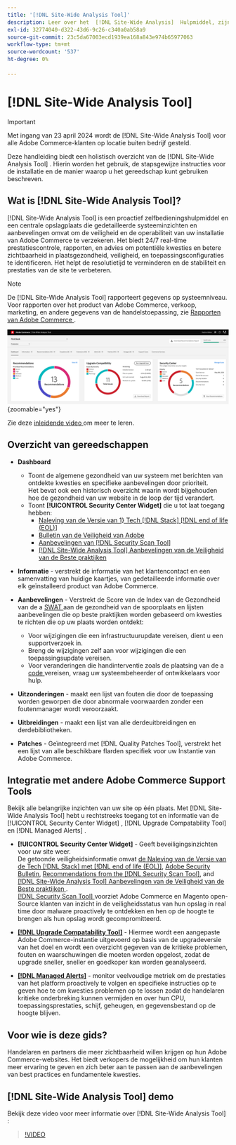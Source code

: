 ```yaml
---
title: '[!DNL Site-Wide Analysis Tool]'
description: Leer over het  [!DNL Site-Wide Analysis]  Hulpmiddel, zijn gebruik, het installatieproces, en hoe te om toegang te krijgen
exl-id: 32774040-d322-43d6-9c26-c340a0ab58a9
source-git-commit: 23c5da67003ecd1939ea168a843e974b65977063
workflow-type: tm+mt
source-wordcount: '537'
ht-degree: 0%

---
```


# [!DNL Site-Wide Analysis Tool]

>[!IMPORTANT]
>
>Met ingang van 23 april 2024 wordt de [!DNL Site-Wide Analysis Tool] voor alle Adobe Commerce-klanten op locatie buiten bedrijf gesteld.

Deze handleiding biedt een holistisch overzicht van de [!DNL Site-Wide Analysis Tool] . Hierin worden het gebruik, de stapsgewijze instructies voor de installatie en de manier waarop u het gereedschap kunt gebruiken beschreven.

## Wat is [!DNL Site-Wide Analysis Tool]?

[!DNL Site-Wide Analysis Tool] is een proactief zelfbedieningshulpmiddel en een centrale opslagplaats die gedetailleerde systeeminzichten en aanbevelingen omvat om de veiligheid en de operabiliteit van uw installatie van Adobe Commerce te verzekeren. Het biedt 24/7 real-time prestatiescontrole, rapporten, en advies om potentiële kwesties en betere zichtbaarheid in plaatsgezondheid, veiligheid, en toepassingsconfiguraties te identificeren. Het helpt de resolutietijd te verminderen en de stabiliteit en prestaties van de site te verbeteren.

>[!NOTE]
>
>De [!DNL Site-Wide Analysis Tool] rapporteert gegevens op systeemniveau. Voor rapporten over het product van Adobe Commerce, verkoop, marketing, en andere gegevens van de handelstoepassing, zie [ Rapporten van Adobe Commerce ](https://experienceleague.adobe.com/en/docs/commerce-admin/start/reporting/reports-menu).

![ plaats-brede het dashboard van het Hulpmiddel van de Analyse ](../../assets/tools/swat-dashboard.png){zoomable="yes"}

Zie deze [ inleidende video ](https://www.youtube.com/watch?v=KW2R8ki_RG4) om meer te leren.

## Overzicht van gereedschappen

- **Dashboard**
   - Toont de algemene gezondheid van uw systeem met berichten van ontdekte kwesties en specifieke aanbevelingen door prioriteit.<br>
Het bevat ook een historisch overzicht waarin wordt bijgehouden hoe de gezondheid van uw website in de loop der tijd verandert.
   - Toont **[!UICONTROL Security Center Widget]** die u tot laat toegang hebben:
      - [ Naleving van de Versie van 1} Tech  [!DNL Stack]   [!DNL end of life (EOL)]](https://experienceleague.adobe.com/docs/commerce-operations/installation-guide/system-requirements.html)
      - [ Bulletin van de Veiligheid van Adobe ](https://helpx.adobe.com/security/security-bulletin.html)
      - [ Aanbevelingen van  [!DNL Security Scan Tool] ](https://experienceleague.adobe.com/docs/commerce-admin/systems/security/security-scan.html)
      - [[!DNL Site-Wide Analysis Tool]  Aanbevelingen van de Veiligheid van de Beste praktijken ](https://experienceleague.adobe.com/docs/commerce-operations/tools/site-wide-analysis-tool/recommendations.html)

- **Informatie** - verstrekt de informatie van het klantencontact en een samenvatting van huidige kaartjes, van gedetailleerde informatie over elk geïnstalleerd product van Adobe Commerce.

- **Aanbevelingen** - Verstrekt de Score van de Index van de Gezondheid van de a [ SWAT ](#swat-health-index.md) aan de gezondheid van de spoorplaats en lijsten aanbevelingen die op beste praktijken worden gebaseerd om kwesties te richten die op uw plaats worden ontdekt:
   - Voor wijzigingen die een infrastructuurupdate vereisen, dient u een supportverzoek in.
   - Breng de wijzigingen zelf aan voor wijzigingen die een toepassingsupdate vereisen.
   - Voor veranderingen die handinterventie zoals de plaatsing van de a [ code ](https://experienceleague.adobe.com/docs/commerce-cloud-service/user-guide/architecture/pro-develop-deploy-workflow.html#deployment-workflow) vereisen, vraag uw systeembeheerder of ontwikkelaars voor hulp.

- **Uitzonderingen** - maakt een lijst van fouten die door de toepassing worden geworpen die door abnormale voorwaarden zonder een foutenmanager wordt veroorzaakt.

- **Uitbreidingen** - maakt een lijst van alle derdeuitbreidingen en derdebibliotheken.

- **Patches** - Geïntegreerd met [!DNL Quality Patches Tool], verstrekt het een lijst van alle beschikbare flarden specifiek voor uw Instantie van Adobe Commerce.

## Integratie met andere Adobe Commerce Support Tools

Bekijk alle belangrijke inzichten van uw site op één plaats. Met [!DNL Site-Wide Analysis Tool] hebt u rechtstreeks toegang tot en informatie van de [!UICONTROL Security Center Widget] , [!DNL Upgrade Compatability Tool] en [!DNL Managed Alerts] .

- **[!UICONTROL Security Center Widget]** - Geeft beveiligingsinzichten voor uw site weer.<br>
De getoonde veiligheidsinformatie omvat [ de Naleving van de Versie van de Tech  [!DNL Stack]  met  [!DNL end of life (EOL)]](https://experienceleague.adobe.com/docs/commerce-operations/installation-guide/system-requirements.html), [Adobe Security Bulletin](https://helpx.adobe.com/security/security-bulletin.html), [Recommendations from the [!DNL Security Scan Tool]](https://experienceleague.adobe.com/docs/commerce-admin/systems/security/security-scan.html), and [[!DNL Site-Wide Analysis Tool]  Aanbevelingen van de Veiligheid van de Beste praktijken ](https://experienceleague.adobe.com/docs/commerce-operations/tools/site-wide-analysis-tool/recommendations.html).<br>
[[!DNL Security Scan Tool] ](https://experienceleague.adobe.com/docs/commerce-admin/systems/security/security-scan.html) voorziet Adobe Commerce en Magento open-Source klanten van inzicht in de veiligheidsstatus van hun opslag in real time door malware proactively te ontdekken en hen op de hoogte te brengen als hun opslag wordt gecompromitteerd.

- [**[!DNL Upgrade Compatability Tool]**](../../upgrade/upgrade-compatibility-tool/overview.md) - Hiermee wordt een aangepaste Adobe Commerce-instantie uitgevoerd op basis van de upgradeversie van het doel en wordt een overzicht gegeven van de kritieke problemen, fouten en waarschuwingen die moeten worden opgelost, zodat de upgrade sneller, sneller en goedkoper kan worden geanalyseerd.

- [**[!DNL Managed Alerts]**](https://support.magento.com/hc/en-us/sections/360010758472-Managed-alerts-for-Adobe-Commerce) - monitor veelvoudige metriek om de prestaties van het platform proactively te volgen en specifieke instructies op te geven hoe te om kwesties problemen op te lossen zodat de handelaren kritieke onderbreking kunnen vermijden en over hun CPU, toepassingsprestaties, schijf, geheugen, en gegevensbestand op de hoogte blijven.

## Voor wie is deze gids?

Handelaren en partners die meer zichtbaarheid willen krijgen op hun Adobe Commerce-websites. Het biedt verkopers de mogelijkheid om hun klanten meer ervaring te geven en zich beter aan te passen aan de aanbevelingen van best practices en fundamentele kwesties.

## [!DNL Site-Wide Analysis Tool] demo

Bekijk deze video voor meer informatie over [!DNL Site-Wide Analysis Tool] :

>[!VIDEO](https://video.tv.adobe.com/v/344001?quality=12)
